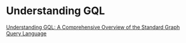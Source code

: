# Understanding GQL

[Understanding GQL: A Comprehensive Overview of the Standard Graph Query Language](https://www.nebula-graph.io/posts/An_Comprehensive_Overview_of_the_Standard_Graph_Query_Language)